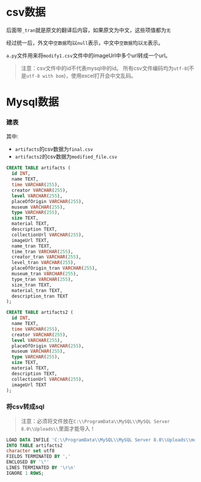 # csv数据

后面带`_tran`就是原文的翻译后内容，如果原文为中文，这些项值都为`无`

经过统一后，外文中`空数据`均以`null`表示，中文中`空数据`均以`无`表示。

`a.py`文件用来将`modify1.csv`文件中的imageUrl中多个url转成一个url。

> 注意：csv文件中的id不代表mysql中的id。
> 所有csv文件编码均为`utf-8`(不是`utf-8 with bom`)，使用excel打开会中文乱码。

# Mysql数据

### 建表

其中:

- `artifacts`的csv数据为`final.csv`
- `artifacts2`的csv数据为`modified_file.csv`

```sql
CREATE TABLE artifacts (
  id INT,
  name TEXT,
  time VARCHAR(255),
  creator VARCHAR(255),
  level VARCHAR(255),
  placeOfOrigin VARCHAR(255),
  museum VARCHAR(255),
  type VARCHAR(255),
  size TEXT,
  material TEXT,
  description TEXT,
  collectionUrl VARCHAR(255),
  imageUrl TEXT,
  name_tran TEXT,
  time_tran VARCHAR(255),
  creator_tran VARCHAR(255),
  level_tran VARCHAR(255),
  placeOfOrigin_tran VARCHAR(255),
  museum_tran VARCHAR(255),
  type_tran VARCHAR(255),
  size_tran TEXT,
  material_tran TEXT,
  description_tran TEXT
);

CREATE TABLE artifacts2 (
  id INT,
  name TEXT,
  time VARCHAR(255),
  creator VARCHAR(255),
  level VARCHAR(255),
  placeOfOrigin VARCHAR(255),
  museum VARCHAR(255),
  type VARCHAR(255),
  size TEXT,
  material TEXT,
  description TEXT,
  collectionUrl VARCHAR(255),
  imageUrl TEXT
);
```

### 将csv转成sql

> 注意：必须将文件放在`C:\\ProgramData\\MySQL\\MySQL Server 8.0\\Uploads\\`里面才能导入！

```sql
LOAD DATA INFILE 'C:\\ProgramData\\MySQL\\MySQL Server 8.0\\Uploads\\modified_file.csv'
INTO TABLE artifacts2
character set utf8
FIELDS TERMINATED BY ','
ENCLOSED BY '\"'
LINES TERMINATED BY '\r\n'
IGNORE 1 ROWS;
```

